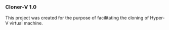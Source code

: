 ### Cloner-V 1.0

This project was created for the purpose of facilitating the cloning of Hyper-V virtual machine.
